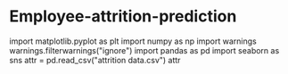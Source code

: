 # Employee-attrition-prediction
import matplotlib.pyplot as plt
import numpy as np
import warnings
warnings.filterwarnings("ignore")
import pandas as pd
import seaborn as sns
attr = pd.read_csv("attrition data.csv")
attr
